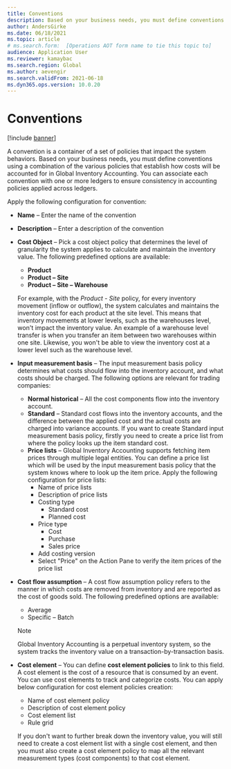 ```yaml
---
title: Conventions
description: Based on your business needs, you must define conventions using a combination of the various policies that establish how costs will be accounted for in Global Inventory Accounting.
author: AndersGirke
ms.date: 06/18/2021
ms.topic: article
# ms.search.form:  [Operations AOT form name to tie this topic to]
audience: Application User
ms.reviewer: kamaybac
ms.search.region: Global
ms.author: aevengir
ms.search.validFrom: 2021-06-18
ms.dyn365.ops.version: 10.0.20
---
```


# Conventions

[!include [banner](../includes/banner.md)]

A convention is a container of a set of policies that impact the system behaviors. Based on your business needs, you must define conventions using a combination of the various policies that establish how costs will be accounted for in Global Inventory Accounting. You can associate each convention with one or more ledgers to ensure consistency in accounting policies applied across ledgers.

Apply the following configuration for convention:

- **Name** – Enter the name of the convention
- **Description** – Enter a description of the convention
- **Cost Object** – Pick a cost object policy that determines the level of granularity the system applies to calculate and maintain the inventory value. The following predefined options are available:
    - **Product**
    - **Product – Site**
    - **Product – Site – Warehouse**

    For example, with the *Product - Site* policy, for every inventory movement (inflow or outflow), the system calculates and maintains the inventory cost for each product at the site level. This means that inventory movements at lower levels, such as the warehouses level, won't impact the inventory value. An example of a warehouse level transfer is when you transfer an item between two warehouses within one site. Likewise, you won't be able to view the inventory cost at a lower level such as the warehouse level.

- **Input measurement basis** – The input measurement basis policy determines what costs should flow into the inventory account, and what costs should be charged. The following options are relevant for trading companies:

    - **Normal historical** – All the cost components flow into the inventory account.
    - **Standard** – Standard cost flows into the inventory accounts, and the difference between the applied cost and the actual costs are charged into variance accounts. If you want to create Standard input measurement basis policy, firstly you need to create a price list from where the policy looks up the item standard cost.
    - **Price lists** – Global Inventory Accounting supports fetching item prices through multiple legal entities. You can define a price list which will be used by the input measurement basis policy that the system knows where to look up the item price. Apply the following configuration for price lists:
        - Name of price lists
        - Description of price lists
        - Costing type
            - Standard cost
            - Planned cost
        - Price type
            - Cost
            - Purchase
            - Sales price
        - Add costing version
        - Select "Price" on the Action Pane to verify the item prices of the price list

- **Cost flow assumption** – A cost flow assumption policy refers to the manner in which costs are removed from inventory and are reported as the cost of goods sold. The following predefined options are available:
    - Average
    - Specific – Batch
    > [!NOTE]
    > Global Inventory Accounting is a perpetual inventory system, so the system tracks the inventory value on a transaction-by-transaction basis.

- **Cost element** – You can define **cost element policies** to link to this field. A cost element is the cost of a resource that is consumed by an event. You can use cost elements to track and categorize costs. You can apply below configuration for cost element policies creation:

    - Name of cost element policy
    - Description of cost element policy
    - Cost element list
    - Rule grid

    If you don't want to further break down the inventory value, you will still need to create a cost element list with a single cost element, and then you must also create a cost element policy to map all the relevant measurement types (cost components) to that cost element.
